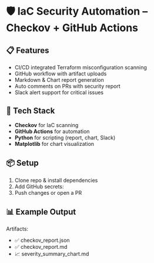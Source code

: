 # 🛡️ IaC Security Automation – Checkov + GitHub Actions

## 📋 Features
- CI/CD integrated Terraform misconfiguration scanning
- GitHub workflow with artifact uploads
- Markdown & Chart report generation
- Auto comments on PRs with security report
- Slack alert support for critical issues

## 🚀 Tech Stack
- **Checkov** for IaC scanning
- **GitHub Actions** for automation
- **Python** for scripting (report, chart, Slack)
- **Matplotlib** for chart visualization

## 📦 Setup
1. Clone repo & install dependencies
2. Add GitHub secrets:
3. Push changes or open a PR

## 📊 Example Output
Artifacts:
- ✅ checkov_report.json
- ✅ checkov_report.md
- 📈 severity_summary_chart.md

